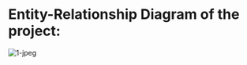 # Entity-Relationship Diagram of the project:

![1-jpeg](https://user-images.githubusercontent.com/58914514/163670357-23c65d22-dee1-4240-be1a-9d0ee3e37c8a.jpg)


